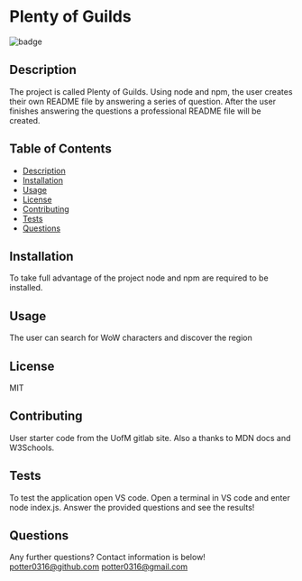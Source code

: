 # Plenty of Guilds
  ![badge](https://img.shields.io/badge/license-MIT-important)
  
## Description
The project is called Plenty of Guilds. Using node and npm, the user creates their own README file by answering a series of question. After the user finishes answering the questions a professional README file will be created.
## Table of Contents
- [Description](#description)
- [Installation](#installation)
- [Usage](#usage)
- [License](#license)
- [Contributing](#contributing)
- [Tests](#tests)
- [Questions](#questions)

## Installation
To take full advantage of the project node and npm are required to be installed.
## Usage
The user can search for WoW characters and discover the region 
## License
MIT
## Contributing
User starter code from the UofM gitlab site. Also a thanks to MDN docs and W3Schools.
## Tests
To test the application open VS code. Open a terminal in VS code and enter node index.js. Answer the provided questions and see the results!
## Questions
Any further questions? Contact information is below!
potter0316@github.com
potter0316@gmail.com
